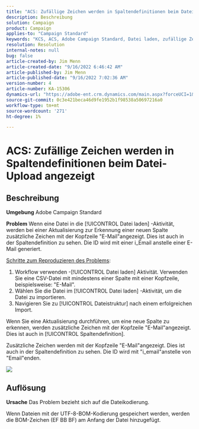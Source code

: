 ```yaml
---
title: "ACS: Zufällige Zeichen werden in Spaltendefinitionen beim Datei-Upload angezeigt."
description: Beschreibung
solution: Campaign
product: Campaign
applies-to: "Campaign Standard"
keywords: "KCS, ACS, Adobe Campaign Standard, Datei laden, zufällige Zeichen, Spaltendefinitionen, Titel, ID, Datei hochgeladen, Aktivität laden"
resolution: Resolution
internal-notes: null
bug: false
article-created-by: Jim Menn
article-created-date: "9/16/2022 6:46:42 AM"
article-published-by: Jim Menn
article-published-date: "9/16/2022 7:02:36 AM"
version-number: 4
article-number: KA-15306
dynamics-url: "https://adobe-ent.crm.dynamics.com/main.aspx?forceUCI=1&pagetype=entityrecord&etn=knowledgearticle&id=40695b52-8b35-ed11-9db1-0022480866ad"
source-git-commit: 0c3e421beca46d9fe1952b1f98538a50697216a0
workflow-type: tm+mt
source-wordcount: '271'
ht-degree: 1%

---
```


# ACS: Zufällige Zeichen werden in Spaltendefinitionen beim Datei-Upload angezeigt

## Beschreibung


<b>Umgebung</b>
Adobe Campaign Standard

<b>Problem</b>
Wenn eine Datei in die [!UICONTROL Datei laden] -Aktivität, werden bei einer Aktualisierung zur Erkennung einer neuen Spalte zusätzliche Zeichen mit der Kopfzeile &quot;E-Mail&quot;angezeigt.
Dies ist auch in der Spaltendefinition zu sehen.
Die ID wird mit einer i_Email anstelle einer E-Mail generiert.

<u>Schritte zum Reproduzieren des Problems</u>:

1. Workflow verwenden -[!UICONTROL Datei laden] Aktivität.
Verwenden Sie eine CSV-Datei mit mindestens einer Spalte mit einer Kopfzeile, beispielsweise: &quot;E-Mail&quot;.
2. Wählen Sie die Datei im [!UICONTROL Datei laden] -Aktivität, um die Datei zu importieren.
3. Navigieren Sie zu [!UICONTROL Dateistruktur] nach einem erfolgreichen Import.

Wenn Sie eine Aktualisierung durchführen, um eine neue Spalte zu erkennen, werden zusätzliche Zeichen mit der Kopfzeile &quot;E-Mail&quot;angezeigt.
Dies ist auch in [!UICONTROL Spaltendefinition].

Zusätzliche Zeichen werden mit der Kopfzeile &quot;E-Mail&quot;angezeigt.
Dies ist auch in der Spaltendefinition zu sehen.
Die ID wird mit &quot;i_email&quot;anstelle von &quot;Email&quot;enden.

![](https://support.neolane.net/nl/jsp/previewFile.jsp?md5=0b4065125940743e01772361c3de7a42&amp;amp;ext=png&amp;amp;contentType=image/png&amp;amp;fileName=Load%20File%20Screen%20shot.png&amp;amp;__sessiontoken=___T6lIC6yifQm9PSg+71ewRkrmB1/tfKMdlN13lb9GkQA1d2ToxnddGEqJttAdN7IYNTQuGId1i+dlfO5r/nPKE5ad+kz0e8dAXoH4VqdvidxXXwq7EkJUIAIA)


## Auflösung


<b>Ursache</b>
Das Problem bezieht sich auf die Dateikodierung.

Wenn Dateien mit der UTF-8-BOM-Kodierung gespeichert werden, werden die BOM-Zeichen (EF BB BF) am Anfang der Datei hinzugefügt.
